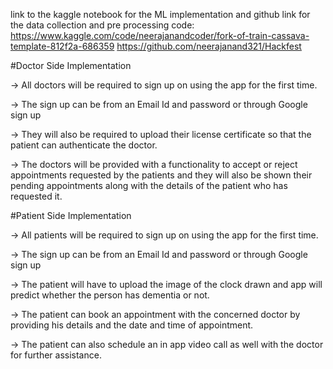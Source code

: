 link to the kaggle notebook for the ML implementation and github link for the data collection and pre processing code: 
https://www.kaggle.com/code/neerajanandcoder/fork-of-train-cassava-template-812f2a-686359
https://github.com/neerajanand321/Hackfest


#Doctor Side Implementation

-> All doctors will be required to sign up on using the app for the first time.

-> The sign up can be from an Email Id and password or through Google sign up

-> They will also be required to upload their license certificate so that the patient can authenticate the doctor.

-> The doctors will be provided with a functionality to accept or reject appointments requested by the patients and they will also be shown their pending appointments along with the details of the patient who has requested it.

#Patient Side Implementation

-> All patients will be required to sign up on using the app for the first time.

-> The sign up can be from an Email Id and password or through Google sign up

-> The patient will have to upload the image of the clock drawn and app will predict whether the person has dementia or not.

-> The patient can book an appointment with the concerned doctor by providing his details and the date and time of appointment.

-> The patient can also schedule an in app video call as well with the doctor for further assistance.

